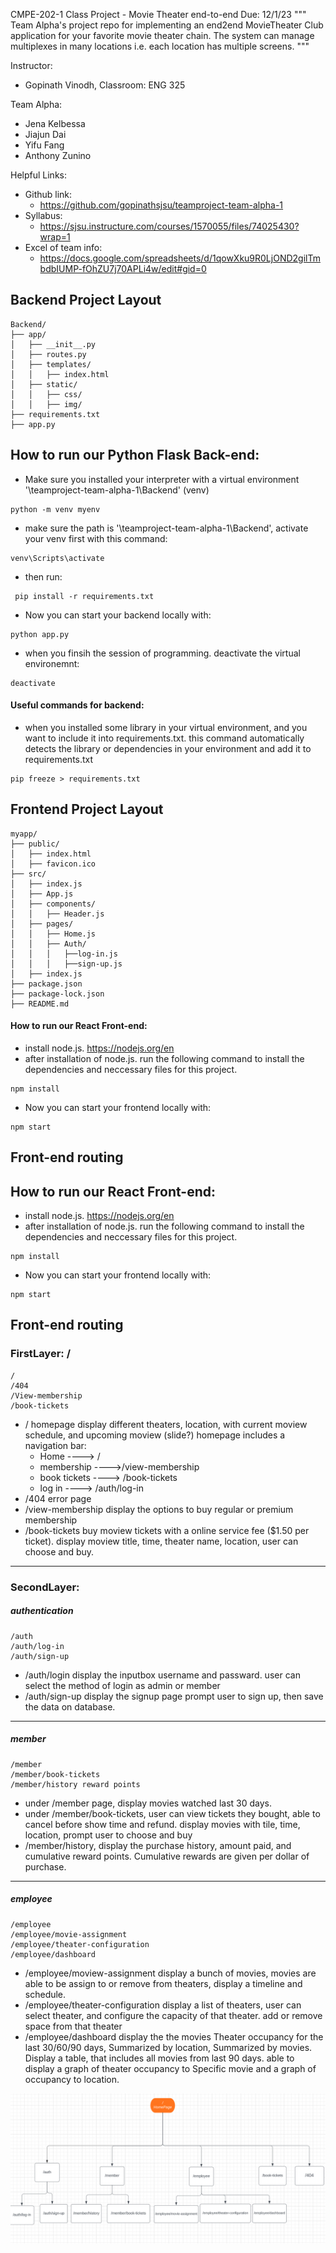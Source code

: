 CMPE-202-1 Class Project - Movie Theater end-to-end
Due: 12/1/23
"""
Team Alpha's project repo for implementing an end2end MovieTheater Club application for your favorite movie theater chain. 
The system can manage multiplexes in many locations i.e. each location has multiple screens.
"""

Instructor:
  - Gopinath Vinodh, Classroom: ENG 325

Team Alpha:
  - Jena Kelbessa
  - Jiajun Dai
  - Yifu Fang
  - Anthony Zunino

Helpful Links:
  - Github link:
      - https://github.com/gopinathsjsu/teamproject-team-alpha-1 
  - Syllabus:
      - https://sjsu.instructure.com/courses/1570055/files/74025430?wrap=1 
  - Excel of team info:
      - https://docs.google.com/spreadsheets/d/1qowXku9R0LjOND2gilTmbdbIUMP-fOhZU7j70APLi4w/edit#gid=0

## Backend Project Layout
```
Backend/
├── app/
│   ├── __init__.py
│   ├── routes.py
│   ├── templates/
│   │   ├── index.html
│   ├── static/
│   │   ├── css/
│   │   ├── img/
├── requirements.txt
├── app.py
```

## How to run our Python Flask Back-end:
- Make sure you installed your interpreter with a virtual environment '<your path>\teamproject-team-alpha-1\Backend' (venv)
```
python -m venv myenv
```
- make sure the path is '<your path>\teamproject-team-alpha-1\Backend', activate your venv first with this command:
```
venv\Scripts\activate
```
- then run:
```
 pip install -r requirements.txt
```
- Now you can start your backend locally with:
```
python app.py
```
- when you finsih the session of programming. deactivate the virtual environemnt:
```
deactivate
```
#### Useful commands for backend:
- when you installed some library in your virtual environment, and you want to include it into requirements.txt. this command automatically detects the library or dependencies in your environment and add it to requirements.txt
```
pip freeze > requirements.txt
```

## Frontend Project Layout
```
myapp/
├── public/
│   ├── index.html
│   ├── favicon.ico
├── src/
│   ├── index.js
│   ├── App.js
│   ├── components/
│   │   ├── Header.js
│   ├── pages/
│   │   ├── Home.js
│   │   ├── Auth/
│   │   │   ├──log-in.js
│   │   │   ├──sign-up.js
│   ├── index.js
├── package.json
├── package-lock.json
├── README.md
```
  
#### How to run our React Front-end:
- install node.js. https://nodejs.org/en
- after installation of node.js. run the following command to install the dependencies and neccessary files for this project.
```
npm install
```
- Now you can start your frontend locally with:
```
npm start
``` 
## Front-end routing

## How to run our React Front-end:
- install node.js. https://nodejs.org/en
- after installation of node.js. run the following command to install the dependencies and neccessary files for this project.
```
npm install
```
- Now you can start your frontend locally with:
```
npm start
``` 


## Front-end routing
### FirstLayer: /
	/ 
	/404
	/View-membership
	/book-tickets
- / homepage display different theaters, location, with current moview schedule, and upcoming moview (slide?)
homepage includes a navigation bar:
	 - Home ----> /
	 - membership ---->/view-membership
	 - book tickets ----> /book-tickets
	 - log in ----> /auth/log-in
- /404 error page
- /view-membership display the options to buy regular or premium membership
- /book-tickets buy moview tickets with a  online service fee ($1.50 per ticket). display moview title, time, theater name, location, user can choose and buy.
---------------------------
### SecondLayer:
##### authentication
	/auth
	/auth/log-in
	/auth/sign-up
- /auth/login display the inputbox username and passward. user can select the method of login as admin or member
- /auth/sign-up display the signup page prompt user to sign up, then save the data on database.
--------------------------
##### member

	/member
	/member/book-tickets
	/member/history reward points

- under /member page, display movies watched last 30 days.
- under /member/book-tickets, user can view tickets they bought, able to cancel before show time and refund. display movies with tile, time, location, prompt user to choose and buy
- /member/history, display the purchase history, amount paid, and cumulative reward points. Cumulative rewards are given per dollar of purchase.

------------------------
##### employee
	/employee
	/employee/movie-assignment
	/employee/theater-configuration
	/employee/dashboard
- /employee/moview-assignment display a bunch of movies, movies are able to be assign to or remove from theaters, display a timeline and schedule.
- /employee/theater-configuration display a list of theaters, user can select theater, and configure the capacity of that theater. add or remove space from that theater
- /employee/dashboard display the the movies Theater occupancy for the last 30/60/90 days, Summarized by location, Summarized by movies. Display a table, that includes all movies from last 90 days. able to display a graph of theater occupancy to Specific movie and a graph of  occupancy to location.

![frontend-routing](frontend-routes.png)


